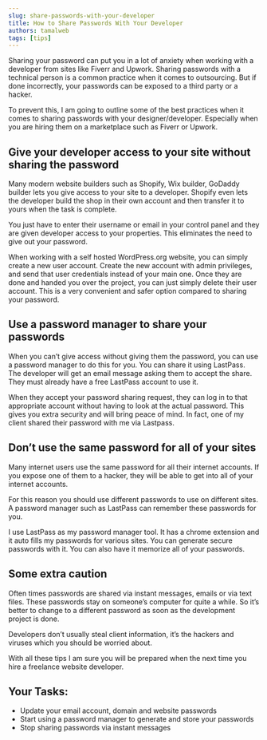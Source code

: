 ```yaml
---
slug: share-passwords-with-your-developer
title: How to Share Passwords With Your Developer
authors: tamalweb
tags: [tips]
---
```


Sharing your password can put you in a lot of anxiety when working with a developer from sites like Fiverr and Upwork. Sharing passwords with a technical person is a common practice when it comes to outsourcing. But if done incorrectly, your passwords can be exposed to a third party or a hacker.

To prevent this, I am going to outline some of the best practices when it comes to sharing passwords with your designer/developer. Especially when you are hiring them on a marketplace such as Fiverr or Upwork.

<!-- truncate -->

## Give your developer access to your site without sharing the password

Many modern website builders such as Shopify, Wix builder, GoDaddy builder lets you give access to your site to a developer. Shopify even lets the developer build the shop in their own account and then transfer it to yours when the task is complete.

You just have to enter their username or email in your control panel and they are given developer access to your properties. This eliminates the need to give out your password.

When working with a self hosted WordPress.org website, you can simply create a new user account. Create the new account with admin privileges, and send that user credentials instead of your main one. Once they are done and handed you over the project, you can just simply delete their user account. This is a very convenient and safer option compared to sharing your password.

## Use a password manager to share your passwords

When you can’t give access without giving them the password, you can use a password manager to do this for you. You can share it using LastPass. The developer will get an email message asking them to accept the share. They must already have a free LastPass account to use it.

When they accept your password sharing request, they can log in to that appropriate account without having to look at the actual password. This gives you extra security and will bring peace of mind. In fact, one of my client shared their password with me via Lastpass.

## Don’t use the same password for all of your sites

Many internet users use the same password for all their internet accounts. If you expose one of them to a hacker, they will be able to get into all of your internet accounts.

For this reason you should use different passwords to use on different sites. A password manager such as LastPass can remember these passwords for you.

I use LastPass as my password manager tool. It has a chrome extension and it auto fills my passwords for various sites. You can generate secure passwords with it. You can also have it memorize all of your passwords.

## Some extra caution

Often times passwords are shared via instant messages, emails or via text files. These passwords stay on someone’s computer for quite a while. So it’s better to change to a different password as soon as the development project is done.

Developers don’t usually steal client information, it’s the hackers and viruses which you should be worried about.

With all these tips I am sure you will be prepared when the next time you hire a freelance website developer.

## Your Tasks:

- Update your email account, domain and website passwords
- Start using a password manager to generate and store your passwords
- Stop sharing passwords via instant messages
